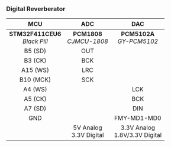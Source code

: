 ### Digital Reverberator

|    MCU    | ADC | DAC |
|   :---:   |:---:|:---:|
| **STM32F411CEU6** <br> *Black Pill* | **PCM1808** <br> *CJMCU-1808* | **PCM5102A** <br> *GY-PCM5102* |
| B5 (SD)   | OUT |     |
| B3 (CK)   | BCK |     |
| A15 (WS)  | LRC |     |
| B10 (MCK) | SCK |     |
| A4 (WS)   |     | LCK |
| A5 (CK)   |     | BCK |
| A7 (SD)   |     | DIN |
| GND       |     | FMY-MD1-MD0 | 
|  | 5V Analog <br> 3.3V Digital | 3.3V Analog <br> 1.8V/3.3V Digital |

